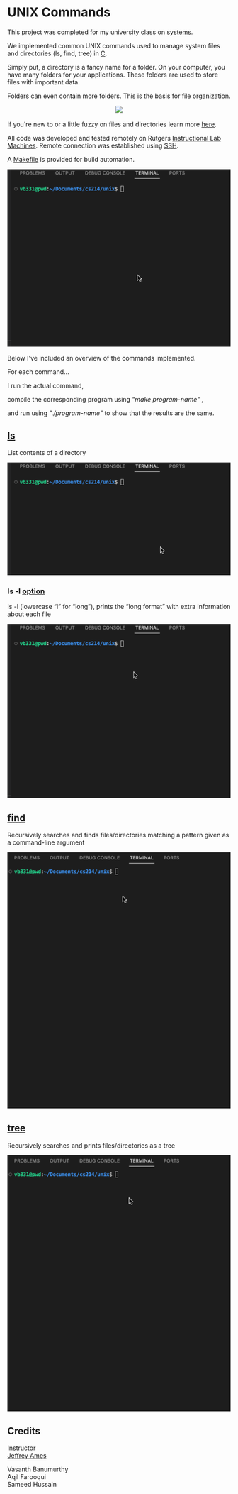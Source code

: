 # UNIX Commands
This project was completed for my university class on [systems](https://www.cs.rutgers.edu/academics/undergraduate/course-synopses/course-details/01-198-214-systems-programming).

We implemented common UNIX commands used to manage system files and directories (ls, find, tree) in [C](https://en.wikipedia.org/wiki/C_(programming_language)).

Simply put, a directory is a fancy name for a folder. On your computer, you have many folders for your applications. These folders are used to store files with important data.

Folders can even contain more folders. This is the basis for file organization.

<p align="center">
  <img src="./extras/folders.gif"/>
</p>

If you're new to or a little fuzzy on files and directories learn more [here](https://jdblischak.github.io/2014-09-18-chicago/novice/shell/01-filedir.html).

All code was developed and tested remotely on Rutgers [Instructional Lab Machines](https://report.cs.rutgers.edu/nagiosnotes/iLab-machines.html). Remote connection was established using [SSH](https://en.wikipedia.org/wiki/Secure_Shell).

A [Makefile](https://www.gnu.org/software/make/manual/make.html#Introduction) is provided for build automation.

<p align="center">
  <img src="./extras/clean.gif"/>
</p>

Below I've included an overview of the commands implemented. 

For each command...

I run the actual command,

compile the corresponding program using *"make program-name"* ,

and run using *"./program-name"* to show that the results are the same. 

## [ls](https://man7.org/linux/man-pages/man1/ls.1.html)
List contents of a directory

<p align="center">
  <img src="./extras/ls.gif"/>
</p>

### ls -l [option](http://www.catb.org/~esr/writings/taoup/html/ch10s05.html)
ls -l (lowercase “l” for “long”), prints the “long format” with extra information about each file

<p align="center">
  <img src="./extras/ls-l.gif"/>
</p>


## [find](https://man7.org/linux/man-pages/man1/find.1.html)
Recursively searches and finds files/directories matching a pattern given as a command-line argument

<p align="center">
  <img src="./extras/find.gif"/>
</p>

## [tree](https://linux.die.net/man/1/tree)
Recursively searches and prints files/directories as a tree

<p align="center">
  <img src="./extras/tree.gif"/>
</p>

## Credits
Instructor   
[Jeffrey Ames](https://www.cs.rutgers.edu/people/professors/details/jeffrey-ames)

Vasanth Banumurthy  
Aqil Farooqui    
Sameed Hussain       
   
